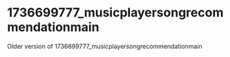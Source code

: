 # 1736699777_musicplayersongrecommendationmain
Older version of 1736699777_musicplayersongrecommendationmain 
